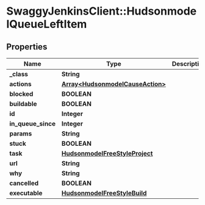 # SwaggyJenkinsClient::HudsonmodelQueueLeftItem

## Properties
Name | Type | Description | Notes
------------ | ------------- | ------------- | -------------
**_class** | **String** |  | [optional] 
**actions** | [**Array&lt;HudsonmodelCauseAction&gt;**](HudsonmodelCauseAction.md) |  | [optional] 
**blocked** | **BOOLEAN** |  | [optional] 
**buildable** | **BOOLEAN** |  | [optional] 
**id** | **Integer** |  | [optional] 
**in_queue_since** | **Integer** |  | [optional] 
**params** | **String** |  | [optional] 
**stuck** | **BOOLEAN** |  | [optional] 
**task** | [**HudsonmodelFreeStyleProject**](HudsonmodelFreeStyleProject.md) |  | [optional] 
**url** | **String** |  | [optional] 
**why** | **String** |  | [optional] 
**cancelled** | **BOOLEAN** |  | [optional] 
**executable** | [**HudsonmodelFreeStyleBuild**](HudsonmodelFreeStyleBuild.md) |  | [optional] 


